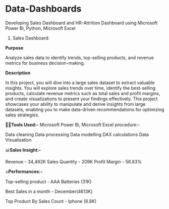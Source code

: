 # Data-Dashboards
Developing Sales Dashboard and HR-Attrition Dashboard using Microsoft Power Bi, Python, Microsoft Excel


1. Sales Dashboard:
   
**Purpose**

Analyze sales data to identify trends, top-selling products, and revenue metrics for business decision-making.

**Description**

In this project, you will dive into a large sales dataset to extract valuable insights. You will explore sales trends over time, identify the best-selling products, calculate revenue metrics such as total sales and profit margins, and create visualizations to present your findings effectively. This project showcases your ability to manipulate and derive insights from large datasets, enabling you to make data-driven recommendations for optimizing sales strategies.

👩‍💻**Tools Used:-** Microsoft Power Bi, Microsoft Excel procedure:-

Data cleaning
Data processing
Data modelling
DAX calculations
Data Visualisation

📊**Sales Insight:-**

Revenue - 34,492K
Sales Quantity - 209K
Profit Margin - 58.83%

🔝**Performances:-**

Top-selling product - AAA Batteries (31K)

Best Sales in a month - December(4613K)

Top Product By Sales Count - Iphone (6.8K)
